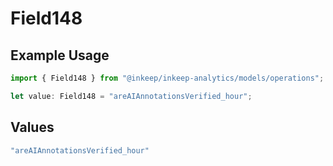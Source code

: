 # Field148

## Example Usage

```typescript
import { Field148 } from "@inkeep/inkeep-analytics/models/operations";

let value: Field148 = "areAIAnnotationsVerified_hour";
```

## Values

```typescript
"areAIAnnotationsVerified_hour"
```